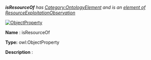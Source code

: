 ___isResourceOf__ 
 has
 [Category:OntologyElement](../../Category/OntologyElement "Category:OntologyElement") 
 and is an
 [element of](../../Property/ElementOf "Property:ElementOf") 
[ResourceExploitationObservation](../../Submissions/ResourceExploitationObservation "Submissions:ResourceExploitationObservation")_




  





[![ObjectProperty](../../images/thumb/c/c3/ObjectProperty.gif/45px-ObjectProperty.gif)](../../Image/ObjectProperty.gif "ObjectProperty")


__Name__ 
 : isResourceOf
 



__Type:__ 
 owl:ObjectProperty
 



__Description__ 
 :